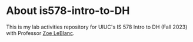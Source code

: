 # About is578-intro-to-DH
This is my lab activities repository for UIUC's IS 578 Intro to DH (Fall 2023) with Professor [Zoe LeBlanc](https://github.com/ZoeLeBlanc). 
